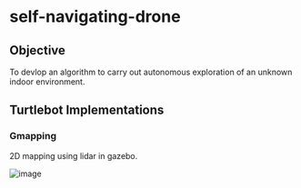 # self-navigating-drone

## Objective

To devlop an algorithm to carry out autonomous exploration of an unknown indoor environment.

## Turtlebot Implementations

### Gmapping 
2D mapping using lidar in gazebo.

![image](https://user-images.githubusercontent.com/108993449/230111079-1eed020e-7dfe-4ead-aba6-bd039d908753.png)

